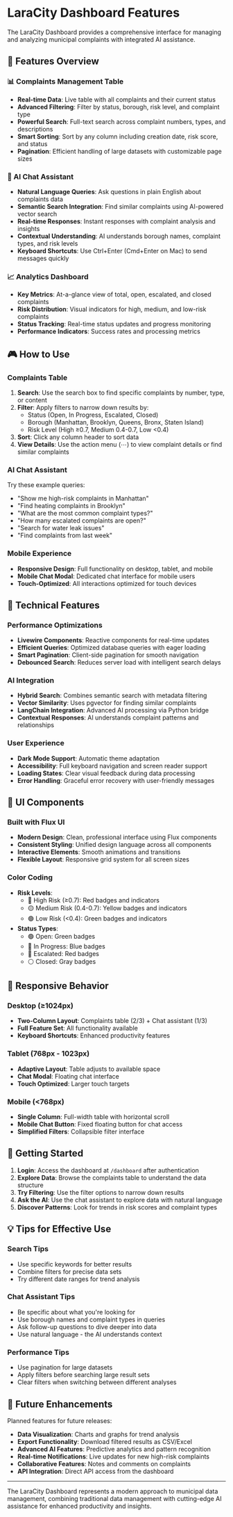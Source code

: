 # LaraCity Dashboard Features

The LaraCity Dashboard provides a comprehensive interface for managing and analyzing municipal complaints with integrated AI assistance.

## 🎯 Features Overview

### 📊 Complaints Management Table
- **Real-time Data**: Live table with all complaints and their current status
- **Advanced Filtering**: Filter by status, borough, risk level, and complaint type
- **Powerful Search**: Full-text search across complaint numbers, types, and descriptions
- **Smart Sorting**: Sort by any column including creation date, risk score, and status
- **Pagination**: Efficient handling of large datasets with customizable page sizes

### 🤖 AI Chat Assistant
- **Natural Language Queries**: Ask questions in plain English about complaints data
- **Semantic Search Integration**: Find similar complaints using AI-powered vector search
- **Real-time Responses**: Instant responses with complaint analysis and insights
- **Contextual Understanding**: AI understands borough names, complaint types, and risk levels
- **Keyboard Shortcuts**: Use Ctrl+Enter (Cmd+Enter on Mac) to send messages quickly

### 📈 Analytics Dashboard
- **Key Metrics**: At-a-glance view of total, open, escalated, and closed complaints
- **Risk Distribution**: Visual indicators for high, medium, and low-risk complaints
- **Status Tracking**: Real-time status updates and progress monitoring
- **Performance Indicators**: Success rates and processing metrics

## 🎮 How to Use

### Complaints Table
1. **Search**: Use the search box to find specific complaints by number, type, or content
2. **Filter**: Apply filters to narrow down results by:
   - Status (Open, In Progress, Escalated, Closed)
   - Borough (Manhattan, Brooklyn, Queens, Bronx, Staten Island)
   - Risk Level (High ≥0.7, Medium 0.4-0.7, Low <0.4)
3. **Sort**: Click any column header to sort data
4. **View Details**: Use the action menu (⋯) to view complaint details or find similar complaints

### AI Chat Assistant
Try these example queries:
- "Show me high-risk complaints in Manhattan"
- "Find heating complaints in Brooklyn"
- "What are the most common complaint types?"
- "How many escalated complaints are open?"
- "Search for water leak issues"
- "Find complaints from last week"

### Mobile Experience
- **Responsive Design**: Full functionality on desktop, tablet, and mobile
- **Mobile Chat Modal**: Dedicated chat interface for mobile users
- **Touch-Optimized**: All interactions optimized for touch devices

## 🔧 Technical Features

### Performance Optimizations
- **Livewire Components**: Reactive components for real-time updates
- **Efficient Queries**: Optimized database queries with eager loading
- **Smart Pagination**: Client-side pagination for smooth navigation
- **Debounced Search**: Reduces server load with intelligent search delays

### AI Integration
- **Hybrid Search**: Combines semantic search with metadata filtering
- **Vector Similarity**: Uses pgvector for finding similar complaints
- **LangChain Integration**: Advanced AI processing via Python bridge
- **Contextual Responses**: AI understands complaint patterns and relationships

### User Experience
- **Dark Mode Support**: Automatic theme adaptation
- **Accessibility**: Full keyboard navigation and screen reader support
- **Loading States**: Clear visual feedback during data processing
- **Error Handling**: Graceful error recovery with user-friendly messages

## 🎨 UI Components

### Built with Flux UI
- **Modern Design**: Clean, professional interface using Flux components
- **Consistent Styling**: Unified design language across all components
- **Interactive Elements**: Smooth animations and transitions
- **Flexible Layout**: Responsive grid system for all screen sizes

### Color Coding
- **Risk Levels**: 
  - 🔴 High Risk (≥0.7): Red badges and indicators
  - 🟡 Medium Risk (0.4-0.7): Yellow badges and indicators  
  - 🟢 Low Risk (<0.4): Green badges and indicators
- **Status Types**:
  - 🟢 Open: Green badges
  - 🔵 In Progress: Blue badges
  - 🔴 Escalated: Red badges
  - ⚪ Closed: Gray badges

## 📱 Responsive Behavior

### Desktop (≥1024px)
- **Two-Column Layout**: Complaints table (2/3) + Chat assistant (1/3)
- **Full Feature Set**: All functionality available
- **Keyboard Shortcuts**: Enhanced productivity features

### Tablet (768px - 1023px)
- **Adaptive Layout**: Table adjusts to available space
- **Chat Modal**: Floating chat interface
- **Touch Optimized**: Larger touch targets

### Mobile (<768px)
- **Single Column**: Full-width table with horizontal scroll
- **Mobile Chat Button**: Fixed floating button for chat access
- **Simplified Filters**: Collapsible filter interface

## 🚀 Getting Started

1. **Login**: Access the dashboard at `/dashboard` after authentication
2. **Explore Data**: Browse the complaints table to understand the data structure
3. **Try Filtering**: Use the filter options to narrow down results
4. **Ask the AI**: Use the chat assistant to explore data with natural language
5. **Discover Patterns**: Look for trends in risk scores and complaint types

## 💡 Tips for Effective Use

### Search Tips
- Use specific keywords for better results
- Combine filters for precise data sets
- Try different date ranges for trend analysis

### Chat Assistant Tips
- Be specific about what you're looking for
- Use borough names and complaint types in queries
- Ask follow-up questions to dive deeper into data
- Use natural language - the AI understands context

### Performance Tips
- Use pagination for large datasets
- Apply filters before searching large result sets
- Clear filters when switching between different analyses

## 🔮 Future Enhancements

Planned features for future releases:
- **Data Visualization**: Charts and graphs for trend analysis
- **Export Functionality**: Download filtered results as CSV/Excel
- **Advanced AI Features**: Predictive analytics and pattern recognition
- **Real-time Notifications**: Live updates for new high-risk complaints
- **Collaborative Features**: Notes and comments on complaints
- **API Integration**: Direct API access from the dashboard

---

The LaraCity Dashboard represents a modern approach to municipal data management, combining traditional data management with cutting-edge AI assistance for enhanced productivity and insights.